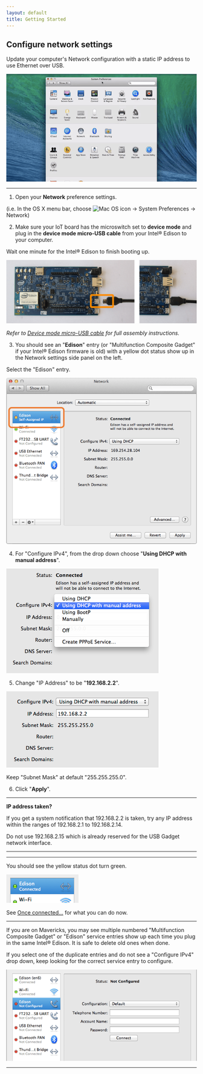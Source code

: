 ```yaml
---
layout: default
title: Getting Started
---
```


## Configure network settings

Update your computer's Network configuration with a static IP address to use Ethernet over USB.

![Animated gif: configuring DHCP IP address in Mac Network settings](images/configure_mac_network-animated.gif)

---

1. Open your **Network** preference settings.

  (i.e. In the OS X menu bar, choose ![Mac OS icon](/docs/icons/os_icon_mac.png) → System Preferences → Network)

2. Make sure your IoT board has the microswitch set to **device mode** and plug in the **device mode micro-USB cable** from your Intel® Edison to your computer. 

  Wait one minute for the Intel® Edison to finish booting up.

  ![Micro-USB cable being plugged into the top micro-USB connector](/docs/assembly/arduino_expansion_board/images/device_mode-usb_cable-before_after.png)

  _Refer to [Device mode micro-USB cable](/docs/assembly/arduino_expansion_board/details-device_mode_cable.html) for full assembly instructions._

3. You should see an "**Edison**" entry (or "Multifunction Composite Gadget" if your Intel® Edison firmware is old) with a yellow dot status show up in the Network settings side panel on the left. 

  Select the "Edison" entry.

  ![Edison entry with yellow dot status](images/network_settings-edison_yellow_dot.png)

4. For "Configure IPv4", from the drop down choose "**Using DHCP with manual address**".

  ![Choose "Using DHCP with manual address" from drop down](images/network_settings-dhcp_manual_address.png) 

5. Change "IP Address" to be "**192.168.2.2**".

  ![Change IP Address to be 192.168.2.2](images/network_settings-ip_19216822.png)

  Keep "Subnet Mask" at default "255.255.255.0".

6. Click "**Apply**". 

  ---

  **IP address taken?**

  If you get a system notification that 192.168.2.2 is taken, try any IP address within the ranges of 192.168.2.1 to 192.168.2.14. 

  Do not use 192.168.2.15 which is already reserved for the USB Gadget network interface.

  ---

---

You should see the yellow status dot turn green. 

![Edison entry with green dot status](images/network_settings-edison_green_dot.png)

See [Once connected...](/docs/connectivity/ethernet_over_usb/shared/once_connected.html) for what you can do now.

---

If you are on Mavericks, you may see multiple numbered "Multifunction Composite Gadget" or "Edison" service entries show up each time you plug in the same Intel® Edison. It is safe to delete old ones when done.

If you select one of the duplicate entries and do not see a "Configure IPv4" drop down, keep looking for the correct service entry to configure.

![An Edison entry that doesn't have a Configure IPv4 drop down](images/network_settings-multiple_edison_entries.png)

---